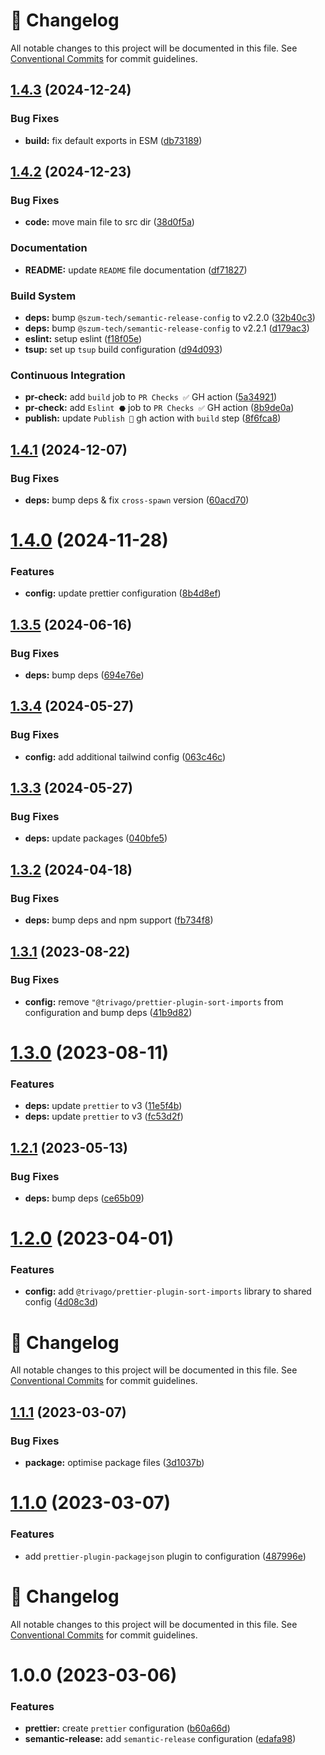 <!-- markdownlint-disable --><!-- textlint-disable -->
# 📓 Changelog
All notable changes to this project will be documented in this file. See
[Conventional Commits](https://conventionalcommits.org) for commit guidelines.

## [1.4.3](https://github.com/JanSzewczyk/prettier-config/compare/v1.4.2...v1.4.3) (2024-12-24)

### Bug Fixes

* **build:** fix default exports in ESM ([db73189](https://github.com/JanSzewczyk/prettier-config/commit/db73189a183222b283d7c2c689424d682de2d840))

## [1.4.2](https://github.com/JanSzewczyk/prettier-config/compare/v1.4.1...v1.4.2) (2024-12-23)

### Bug Fixes

* **code:** move main file to src dir ([38d0f5a](https://github.com/JanSzewczyk/prettier-config/commit/38d0f5ac4d8ddcf214d82c4e07b7fa747d330a22))

### Documentation

* **README:** update `README` file documentation ([df71827](https://github.com/JanSzewczyk/prettier-config/commit/df71827d713f40a643360e4a020f9ba679e5808c))

### Build System

* **deps:** bump `@szum-tech/semantic-release-config` to v2.2.0 ([32b40c3](https://github.com/JanSzewczyk/prettier-config/commit/32b40c3d8892e972e5e7ab8782919c9f96be7f84))
* **deps:** bump `@szum-tech/semantic-release-config` to v2.2.1 ([d179ac3](https://github.com/JanSzewczyk/prettier-config/commit/d179ac3e68929ef3a8dec8a962b873d3690efc5a))
* **eslint:** setup eslint ([f18f05e](https://github.com/JanSzewczyk/prettier-config/commit/f18f05e362dae1d3941f326671318d7da94409d5))
* **tsup:** set up `tsup` build configuration ([d94d093](https://github.com/JanSzewczyk/prettier-config/commit/d94d093705c71c1e17cf5619102bb6a3b2bf48a1))

### Continuous Integration

* **pr-check:** add `build` job to `PR Checks ✅` GH action ([5a34921](https://github.com/JanSzewczyk/prettier-config/commit/5a349210188f10ce22e54307e7ba0d8c6571ef70))
* **pr-check:** add `Eslint ⬣` job to `PR Checks ✅` GH action ([8b9de0a](https://github.com/JanSzewczyk/prettier-config/commit/8b9de0add24f332ceff05d5440bd19c806e6cc46))
* **publish:** update `Publish 🚀` gh action with `build` step ([8f6fca8](https://github.com/JanSzewczyk/prettier-config/commit/8f6fca8a9cdebb87554ca6d6d617f7c7dc3fd915))

## [1.4.1](https://github.com/JanSzewczyk/prettier-config/compare/v1.4.0...v1.4.1) (2024-12-07)

### Bug Fixes

* **deps:** bump deps & fix `cross-spawn` version ([60acd70](https://github.com/JanSzewczyk/prettier-config/commit/60acd70cf356e2f27104a7197400687ba724d7a5))

# [1.4.0](https://github.com/JanSzewczyk/prettier-config/compare/v1.3.5...v1.4.0) (2024-11-28)


### Features

* **config:** update prettier configuration ([8b4d8ef](https://github.com/JanSzewczyk/prettier-config/commit/8b4d8ef6d0212d78e76fa5a2f6855adccf021ff1))

## [1.3.5](https://github.com/JanSzewczyk/prettier-config/compare/v1.3.4...v1.3.5) (2024-06-16)


### Bug Fixes

* **deps:** bump deps ([694e76e](https://github.com/JanSzewczyk/prettier-config/commit/694e76e1ac647644ff48c71b7a9e7fd526d5493c))

## [1.3.4](https://github.com/JanSzewczyk/prettier-config/compare/v1.3.3...v1.3.4) (2024-05-27)


### Bug Fixes

* **config:** add additional tailwind config ([063c46c](https://github.com/JanSzewczyk/prettier-config/commit/063c46cbffbf39aab7b7c9cb946cd6fc28d36ef0))

## [1.3.3](https://github.com/JanSzewczyk/prettier-config/compare/v1.3.2...v1.3.3) (2024-05-27)


### Bug Fixes

* **deps:** update packages ([040bfe5](https://github.com/JanSzewczyk/prettier-config/commit/040bfe5512767b0f3e36636998c3f17ee572e4ea))

## [1.3.2](https://github.com/JanSzewczyk/prettier-config/compare/v1.3.1...v1.3.2) (2024-04-18)


### Bug Fixes

* **deps:** bump deps and npm support ([fb734f8](https://github.com/JanSzewczyk/prettier-config/commit/fb734f825ce19d4382183f705d3744933211f443))

## [1.3.1](https://github.com/JanSzewczyk/prettier-config/compare/v1.3.0...v1.3.1) (2023-08-22)


### Bug Fixes

* **config:** remove `"@trivago/prettier-plugin-sort-imports` from configuration and bump deps ([41b9d82](https://github.com/JanSzewczyk/prettier-config/commit/41b9d82ec76bf734999adc12cea39ae3758de9a6))

# [1.3.0](https://github.com/JanSzewczyk/prettier-config/compare/v1.2.1...v1.3.0) (2023-08-11)


### Features

* **deps:** update `prettier` to v3 ([11e5f4b](https://github.com/JanSzewczyk/prettier-config/commit/11e5f4bcd0ad3578e223bad2cd580bfaeeca3a53))
* **deps:** update `prettier` to v3 ([fc53d2f](https://github.com/JanSzewczyk/prettier-config/commit/fc53d2ff4f6d2ce9f719b92dd4f3919d4fecd81e))

## [1.2.1](https://github.com/JanSzewczyk/prettier-config/compare/v1.2.0...v1.2.1) (2023-05-13)


### Bug Fixes

* **deps:** bump deps ([ce65b09](https://github.com/JanSzewczyk/prettier-config/commit/ce65b09cd80d6f4e0da10e32e0cb88d94a97a606))

# [1.2.0](https://github.com/JanSzewczyk/prettier-config/compare/v1.1.1...v1.2.0) (2023-04-01)


### Features

* **config:** add `@trivago/prettier-plugin-sort-imports` library to shared config ([4d08c3d](https://github.com/JanSzewczyk/prettier-config/commit/4d08c3de846a4b0189a59e7ef5f2e50fdd3d6f54))

<!-- markdownlint-disable --><!-- textlint-disable -->

# 📓 Changelog

All notable changes to this project will be documented in this file. See
[Conventional Commits](https://conventionalcommits.org) for commit guidelines.

## [1.1.1](https://github.com/JanSzewczyk/prettier-config/compare/v1.1.0...v1.1.1) (2023-03-07)

### Bug Fixes

- **package:** optimise package files ([3d1037b](https://github.com/JanSzewczyk/prettier-config/commit/3d1037b8057d4b53ef7d97f89eaec4547067f4a4))

# [1.1.0](https://github.com/JanSzewczyk/prettier-config/compare/v1.0.0...v1.1.0) (2023-03-07)

### Features

- add `prettier-plugin-packagejson` plugin to configuration ([487996e](https://github.com/JanSzewczyk/prettier-config/commit/487996e89def7d718154e95b476f9c6717384e8e))

<!-- markdownlint-disable --><!-- textlint-disable -->

# 📓 Changelog

All notable changes to this project will be documented in this file. See
[Conventional Commits](https://conventionalcommits.org) for commit guidelines.

# 1.0.0 (2023-03-06)

### Features

- **prettier:** create `prettier` configuration ([b60a66d](https://github.com/JanSzewczyk/prettier-config/commit/b60a66d4a66a98b2d00c33e627596d727ef400cf))
- **semantic-release:** add `semantic-release` configuration ([edafa98](https://github.com/JanSzewczyk/prettier-config/commit/edafa984e6ba1c7ce2ba02b5320befcce25aa562))
